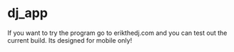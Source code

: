 # dj_app

If you want to try the program go to erikthedj.com and you can test out the current build.  Its designed for mobile only!

